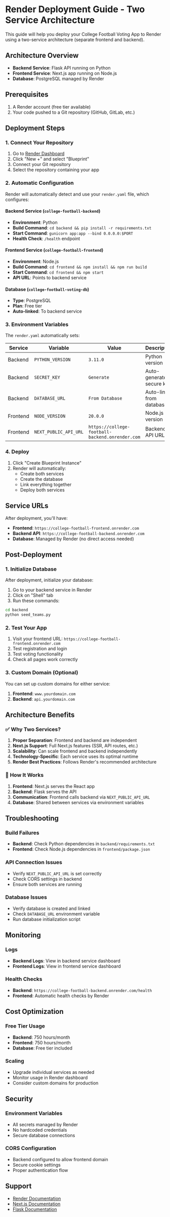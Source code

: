 # Render Deployment Guide - Two Service Architecture

This guide will help you deploy your College Football Voting App to Render using a two-service architecture (separate frontend and backend).

## Architecture Overview

- **Backend Service**: Flask API running on Python
- **Frontend Service**: Next.js app running on Node.js
- **Database**: PostgreSQL managed by Render

## Prerequisites

1. A Render account (free tier available)
2. Your code pushed to a Git repository (GitHub, GitLab, etc.)

## Deployment Steps

### 1. Connect Your Repository

1. Go to [Render Dashboard](https://dashboard.render.com/)
2. Click "New +" and select "Blueprint"
3. Connect your Git repository
4. Select the repository containing your app

### 2. Automatic Configuration

Render will automatically detect and use your `render.yaml` file, which configures:

#### Backend Service (`college-football-backend`)
- **Environment**: Python
- **Build Command**: `cd backend && pip install -r requirements.txt`
- **Start Command**: `gunicorn app:app --bind 0.0.0.0:$PORT`
- **Health Check**: `/health` endpoint

#### Frontend Service (`college-football-frontend`)
- **Environment**: Node.js
- **Build Command**: `cd frontend && npm install && npm run build`
- **Start Command**: `cd frontend && npm start`
- **API URL**: Points to backend service

#### Database (`college-football-voting-db`)
- **Type**: PostgreSQL
- **Plan**: Free tier
- **Auto-linked**: To backend service

### 3. Environment Variables

The `render.yaml` automatically sets:

| Service | Variable | Value | Description |
|---------|----------|-------|-------------|
| Backend | `PYTHON_VERSION` | `3.11.0` | Python version |
| Backend | `SECRET_KEY` | `Generate` | Auto-generated secure key |
| Backend | `DATABASE_URL` | `From Database` | Auto-linked from database |
| Frontend | `NODE_VERSION` | `20.0.0` | Node.js version |
| Frontend | `NEXT_PUBLIC_API_URL` | `https://college-football-backend.onrender.com` | Backend API URL |

### 4. Deploy

1. Click "Create Blueprint Instance"
2. Render will automatically:
   - Create both services
   - Create the database
   - Link everything together
   - Deploy both services

## Service URLs

After deployment, you'll have:

- **Frontend**: `https://college-football-frontend.onrender.com`
- **Backend API**: `https://college-football-backend.onrender.com`
- **Database**: Managed by Render (no direct access needed)

## Post-Deployment

### 1. Initialize Database

After deployment, initialize your database:

1. Go to your backend service in Render
2. Click on "Shell" tab
3. Run these commands:

```bash
cd backend
python seed_teams.py
```

### 2. Test Your App

1. Visit your frontend URL: `https://college-football-frontend.onrender.com`
2. Test registration and login
3. Test voting functionality
4. Check all pages work correctly

### 3. Custom Domain (Optional)

You can set up custom domains for either service:

1. **Frontend**: `www.yourdomain.com`
2. **Backend**: `api.yourdomain.com`

## Architecture Benefits

### ✅ **Why Two Services?**

1. **Proper Separation**: Frontend and backend are independent
2. **Next.js Support**: Full Next.js features (SSR, API routes, etc.)
3. **Scalability**: Can scale frontend and backend independently
4. **Technology-Specific**: Each service uses its optimal runtime
5. **Render Best Practices**: Follows Render's recommended architecture

### 🔧 **How It Works**

1. **Frontend**: Next.js serves the React app
2. **Backend**: Flask serves the API
3. **Communication**: Frontend calls backend via `NEXT_PUBLIC_API_URL`
4. **Database**: Shared between services via environment variables

## Troubleshooting

### Build Failures

- **Backend**: Check Python dependencies in `backend/requirements.txt`
- **Frontend**: Check Node.js dependencies in `frontend/package.json`

### API Connection Issues

- Verify `NEXT_PUBLIC_API_URL` is set correctly
- Check CORS settings in backend
- Ensure both services are running

### Database Issues

- Verify database is created and linked
- Check `DATABASE_URL` environment variable
- Run database initialization script

## Monitoring

### Logs

- **Backend Logs**: View in backend service dashboard
- **Frontend Logs**: View in frontend service dashboard

### Health Checks

- **Backend**: `https://college-football-backend.onrender.com/health`
- **Frontend**: Automatic health checks by Render

## Cost Optimization

### Free Tier Usage

- **Backend**: 750 hours/month
- **Frontend**: 750 hours/month
- **Database**: Free tier included

### Scaling

- Upgrade individual services as needed
- Monitor usage in Render dashboard
- Consider custom domains for production

## Security

### Environment Variables

- All secrets managed by Render
- No hardcoded credentials
- Secure database connections

### CORS Configuration

- Backend configured to allow frontend domain
- Secure cookie settings
- Proper authentication flow

## Support

- [Render Documentation](https://render.com/docs)
- [Next.js Documentation](https://nextjs.org/docs)
- [Flask Documentation](https://flask.palletsprojects.com/) 